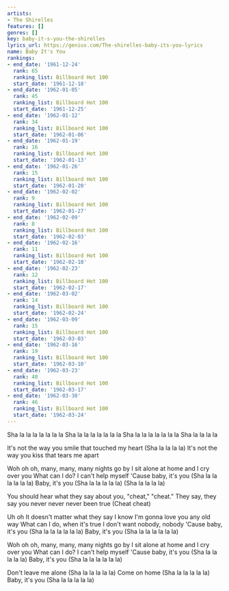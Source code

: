 ```yaml
---
artists:
- The Shirelles
features: []
genres: []
key: baby-it-s-you-the-shirelles
lyrics_url: https://genius.com/The-shirelles-baby-its-you-lyrics
name: Baby It's You
rankings:
- end_date: '1961-12-24'
  rank: 65
  ranking_list: Billboard Hot 100
  start_date: '1961-12-18'
- end_date: '1962-01-05'
  rank: 45
  ranking_list: Billboard Hot 100
  start_date: '1961-12-25'
- end_date: '1962-01-12'
  rank: 34
  ranking_list: Billboard Hot 100
  start_date: '1962-01-06'
- end_date: '1962-01-19'
  rank: 16
  ranking_list: Billboard Hot 100
  start_date: '1962-01-13'
- end_date: '1962-01-26'
  rank: 15
  ranking_list: Billboard Hot 100
  start_date: '1962-01-20'
- end_date: '1962-02-02'
  rank: 9
  ranking_list: Billboard Hot 100
  start_date: '1962-01-27'
- end_date: '1962-02-09'
  rank: 8
  ranking_list: Billboard Hot 100
  start_date: '1962-02-03'
- end_date: '1962-02-16'
  rank: 11
  ranking_list: Billboard Hot 100
  start_date: '1962-02-10'
- end_date: '1962-02-23'
  rank: 12
  ranking_list: Billboard Hot 100
  start_date: '1962-02-17'
- end_date: '1962-03-02'
  rank: 14
  ranking_list: Billboard Hot 100
  start_date: '1962-02-24'
- end_date: '1962-03-09'
  rank: 15
  ranking_list: Billboard Hot 100
  start_date: '1962-03-03'
- end_date: '1962-03-16'
  rank: 19
  ranking_list: Billboard Hot 100
  start_date: '1962-03-10'
- end_date: '1962-03-23'
  rank: 40
  ranking_list: Billboard Hot 100
  start_date: '1962-03-17'
- end_date: '1962-03-30'
  rank: 46
  ranking_list: Billboard Hot 100
  start_date: '1962-03-24'
---
```

Sha la la la la la la la
Sha la la la la la la la
Sha la la la la la la la
Sha la la la la


It's not the way you smile that touched my heart (Sha la la la la)
It's not the way you kiss that tears me apart


Woh oh oh, many, many, many nights go by
I sit alone at home and I cry over you
What can I do?
I can't help myself
'Cause baby, it's you (Sha la la la la la la)
Baby, it's you (Sha la la la la la)
(Sha la la la la)


You should hear what they say about you, "cheat," "cheat."
They say, they say you never never never  been true (Cheat cheat)


Uh oh
It doesn't matter what they say
I know I'm gonna love you any old way
What can I do, when it's true
I don't want nobody, nobody
'Cause baby, it's you (Sha la la la la la la)
Baby, it's you (Sha la la la la la la)

Woh oh oh, many, many, many nights go by
I sit alone at home and I cry over you
What can I do?
I can't help myself
'Cause baby, it's you (Sha la la la la la)
Baby, it's you (Sha la la la la la la)


Don't leave me alone (Sha la la la la la)
Come on home (Sha la la la la la)
Baby, it's you (Sha la la la la la)
